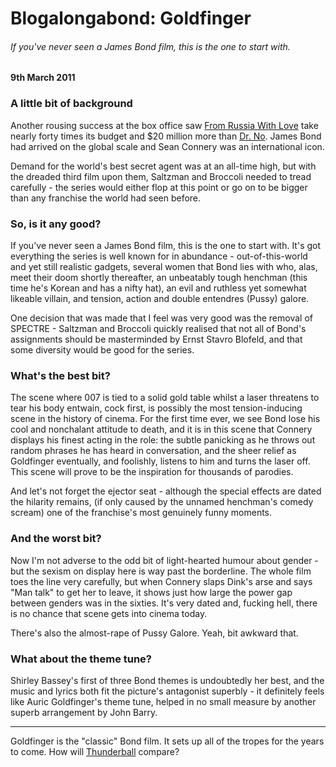 # Blogalongabond: Goldfinger

###### If you've never seen a James Bond film, this is the one to start with. 

#### 9th March 2011

### A little bit of background

Another rousing success at the box office saw [From Russia With Love](/blogalongabond/from-russia-with-love) take nearly forty times its budget and $20 million more than [Dr. No](/blogalongabond/dr-no). James Bond had arrived on the global scale and Sean Connery was an international icon.

 Demand for the world's best secret agent was at an all-time high, but with the dreaded third film upon them, Saltzman and Broccoli needed to tread carefully - the series would either flop at this point or go on to be bigger than any franchise the world had seen before.
 
### So, is it any good?

If you've never seen a James Bond film, this is the one to start with. It's got everything the series is well known for in abundance - out-of-this-world and yet still realistic gadgets, several women that Bond lies with who, alas, meet their doom shortly thereafter, an unbeatably tough henchman (this time he's Korean and has a nifty hat), an evil and ruthless yet somewhat likeable villain, and tension, action and double entendres (Pussy) galore.

One decision that was made that I feel was very good was the removal of SPECTRE - Saltzman and Broccoli quickly realised that not all of Bond's assignments should be masterminded by Ernst Stavro Blofeld, and that some diversity would be good for the series.

### What's the best bit?

The scene where 007 is tied to a solid gold table whilst a laser threatens to tear his body entwain, cock first, is possibly the most tension-inducing scene in the history of cinema. For the first time ever, we see Bond lose his cool and nonchalant attitude to death, and it is in this scene that Connery displays his finest acting in the role: the subtle panicking as he throws out random phrases he has heard in conversation, and the sheer relief as Goldfinger eventually, and foolishly, listens to him and turns the laser off. This scene will prove to be the inspiration for thousands of parodies.

And let's not forget the ejector seat - although the special effects are dated the hilarity remains, (if only caused by the unnamed henchman's comedy scream) one of the franchise's most genuinely funny moments.

### And the worst bit?

Now I'm not adverse to the odd bit of light-hearted humour about gender - but the sexism on display here is way past the borderline. The whole film toes the line very carefully, but when Connery slaps Dink's arse and says "Man talk" to get her to leave, it shows just how large the power gap between genders was in the sixties. It's very dated and, fucking hell, there is no chance that scene gets into cinema today.

There's also the almost-rape of Pussy Galore. Yeah, bit awkward that.

### What about the theme tune?

Shirley Bassey's first of three Bond themes is undoubtedly her best, and the music and lyrics both fit the picture's antagonist superbly - it definitely feels like Auric Goldfinger's theme tune, helped in no small measure by another superb arrangement by John Barry.

---

Goldfinger is the "classic" Bond film. It sets up all of the tropes for the years to come. How will [Thunderball](/blogalongabond/thunderball) compare?